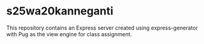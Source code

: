 # s25wa20kanneganti

This repository contains an Express server created using express-generator with Pug as the view engine for class assignment.
